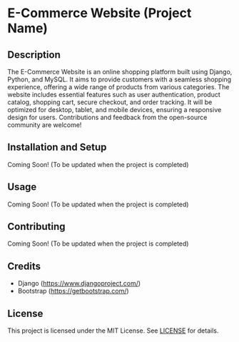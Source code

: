 # E-Commerce Website (Project Name)

## Description
The E-Commerce Website is an online shopping platform built using Django, Python, and MySQL. It aims to provide customers with a seamless shopping experience, offering a wide range of products from various categories. The website includes essential features such as user authentication, product catalog, shopping cart, secure checkout, and order tracking. It will be optimized for desktop, tablet, and mobile devices, ensuring a responsive design for users. Contributions and feedback from the open-source community are welcome!

## Installation and Setup
Coming Soon! (To be updated when the project is completed)

## Usage
Coming Soon! (To be updated when the project is completed)

## Contributing
Coming Soon! (To be updated when the project is completed)

## Credits
- Django (https://www.djangoproject.com/)
- Bootstrap (https://getbootstrap.com/)

## License
This project is licensed under the MIT License. See [LICENSE](/LICENSE) for details.
